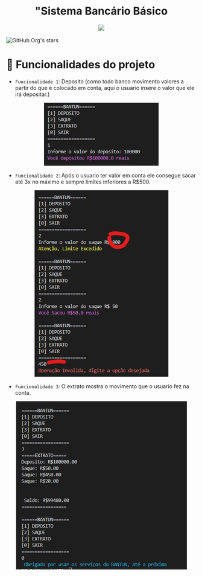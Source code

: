 <h1 align="center">"Sistema Bancário Básico</h1>
<p align="center">
<img loading="lazy" src="http://img.shields.io/static/v1?label=STATUS&message=EM%20DESENVOLVIMENTO&color=GREEN&style=for-the-badge"/>
</p>

![GitHub Org's stars](https://img.shields.io/github/stars/camilafernanda?style=social)

# :hammer: Funcionalidades do projeto
- `Funcionalidade 1`: Deposito (como todo banco movimento valores a partir do que é colocado em conta, aqui o usuario insere o valor que ele irá depositar.)
<p align="center">
  <img loading="lazy" src="https://github.com/fehlyma5/Desafio1-DIO-sist-banc/blob/main/Captura%20de%20tela%202025-02-27%20001332.jpg"/>
</p>

- `Funcionalidade 2`: Após o usuario ter valor em conta ele consegue sacar até 3x no máximo e sempre limites inferiores a R$500.
<p align="center">
<img loading="lazy" src="https://github.com/fehlyma5/Desafio1-DIO-sist-banc/blob/main/Captura%20de%20tela%202025-02-27%20001432.jpg"/>
</p>

  
- `Funcionalidade 3`: O extrato mostra o movimento que o usuario fez na conta.
<p align="center">
<img loading="lazy" src="https://github.com/fehlyma5/Desafio1-DIO-sist-banc/blob/main/Captura%20de%20tela%202025-02-27%20000513.jpg"/>
</p>
